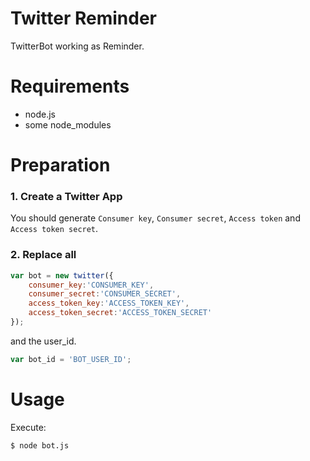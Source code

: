 Twitter Reminder
===

TwitterBot working as Reminder.

Requirements
===

- node.js
- some node_modules

Preparation
===

### 1. Create a Twitter App

You should generate `Consumer key`, `Consumer secret`, `Access token` and `Access token secret`.

### 2. Replace all

```javascript
var bot = new twitter({
    consumer_key:'CONSUMER_KEY',
    consumer_secret:'CONSUMER_SECRET',
    access_token_key:'ACCESS_TOKEN_KEY',
    access_token_secret:'ACCESS_TOKEN_SECRET'
});
```

and the user_id.

```javascript
var bot_id = 'BOT_USER_ID';
```

Usage
===

Execute:

    $ node bot.js
    
